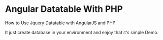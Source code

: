 # Angular Datatable With PHP
 How to Use Jquery Datatable with AngularJS and PHP

It just create database in your environment and enjoy that it's simple Demo.
